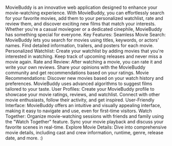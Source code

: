 MovieBuddy is an innovative web application designed to enhance your movie-watching experience. With MovieBuddy, you can effortlessly search for your favorite movies, add them to your personalized watchlist, rate and review them, and discover exciting new films that match your interests. Whether you're a casual moviegoer or a dedicated cinephile, MovieBuddy has something special for everyone. Key Features: Seamless Movie Search: MovieBuddy lets you search for movies using titles, keywords, or actors' names. Find detailed information, trailers, and posters for each movie. Personalized Watchlist: Create your watchlist by adding movies that you're interested in watching. Keep track of upcoming releases and never miss a movie again. Rate and Review: After watching a movie, you can rate it and write your own reviews. Share your opinions with the MovieBuddy community and get recommendations based on your ratings. Movie Recommendations: Discover new movies based on your watch history and preferences. MovieBuddy uses advanced algorithms to suggest films tailored to your taste. User Profiles: Create your MovieBuddy profile to showcase your movie ratings, reviews, and watchlist. Connect with other movie enthusiasts, follow their activity, and get inspired. User-Friendly Interface: MovieBuddy offers an intuitive and visually appealing interface, making it easy to navigate and use, even for first-time visitors. Watch Together: Organize movie-watching sessions with friends and family using the "Watch Together" feature. Sync your movie playback and discuss your favorite scenes in real-time. Explore Movie Details: Dive into comprehensive movie details, including cast and crew information, runtime, genre, release date, and more. :)

